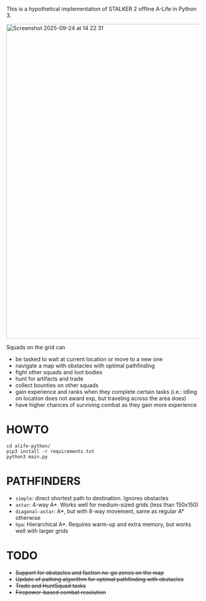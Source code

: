 This is a hypothetical implementation of STALKER 2 offline A-Life in Python 3.

<img width="1440" height="819" alt="Screenshot 2025-09-24 at 14 22 31" src="https://github.com/user-attachments/assets/09001260-bbfd-49e4-9e6e-8d04277e3c76" />

Squads on the grid can
- be tasked to wait at current location or move to a new one
- navigate a map with obstacles with optimal pathfinding
- fight other squads and loot bodies
- hunt for artifacts and trade
- collect bounties on other squads
- gain experience and ranks when they complete certain tasks (i.e.: idling on location does not award exp, but traveling across the area does)
- have higher chances of surviving combat as they gain more experience

# HOWTO
    cd alife-python/
    pip3 install -r requirements.txt
    python3 main.py

# PATHFINDERS
- `simple`: direct shortest path to destination. Ignores obstacles
- `astar`: 4-way A*. Works well for medium-sized grids (less than 150x150)
- `diagonal-astar`: A*, but with 8-way movement, same as regular A* otherwise
- `hpa`: Hierarchical A*. Requires warm-up and extra memory, but works well with larger grids

# TODO
- ~~Support for obstacles and faction no-go zones on the map~~
- ~~Update of pathing algorithm for optimal pathfinding with obstacles~~
- ~~Trade and HuntSquad tasks~~
- ~~Firepower-based combat resolution~~
